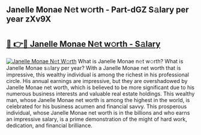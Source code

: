 ## Janelle Monae N𝚎t w𝚘rth - Part-dGZ S𝚊lary per year zXv9X

# <h2><a href="http://gc2tzr5.nevu.top/?p=Janelle+Monae">🔗 👉🔴 Janelle Monae N𝚎t w𝚘rth - S𝚊lary</a></h2>

[![Janelle Monae N𝚎t W𝚘rth](https://i.imgur.com/Oavwk0R.jpeg)](http://gc2tzr5.nevu.top/?p=Janelle+Monae)
What is Janelle Monae n𝚎t w𝚘rth? What is Janelle Monae s𝚊lary per year?
With a Janelle Monae net worth that is impressive, this wealthy individual is among the richest in his professional circle. His annual earnings are impressive, but they are overshadowed by Janelle Monae net worth, which is believed to be more significant due to his numerous business interests and valuable real estate holdings. This wealthy man, whose Janelle Monae net worth is among the highest in the world, is celebrated for his business acumen and financial savvy. This prosperous individual, whose Janelle Monae net worth is in the billions and who earns an impressive salary, is a prime demonstration of the might of hard work, dedication, and financial brilliance.
